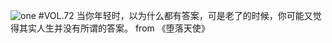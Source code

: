 ![one](http://image.wufazhuce.com/FpvhjJ9Dc6CclQmc-vDTHzfeeNbX)
#VOL.72
当你年轻时，以为什么都有答案，可是老了的时候，你可能又觉得其实人生并没有所谓的答案。 from 《堕落天使》